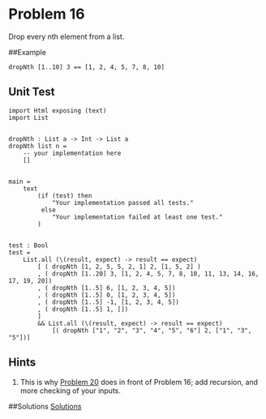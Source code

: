 # Problem 16

Drop every nth element from a list.

##Example
```
dropNth [1..10] 3 == [1, 2, 4, 5, 7, 8, 10]
```

## Unit Test
```
import Html exposing (text)
import List


dropNth : List a -> Int -> List a
dropNth list n =
    -- your implementation here
    []


main =
    text
        (if (test) then
            "Your implementation passed all tests."
         else
            "Your implementation failed at least one test."
        )


test : Bool
test =
    List.all (\(result, expect) -> result == expect)
        [ ( dropNth [1, 2, 5, 5, 2, 1] 2, [1, 5, 2] )
        , ( dropNth [1..20] 3, [1, 2, 4, 5, 7, 8, 10, 11, 13, 14, 16, 17, 19, 20])
        , ( dropNth [1..5] 6, [1, 2, 3, 4, 5])
        , ( dropNth [1..5] 0, [1, 2, 3, 4, 5])
        , ( dropNth [1..5] -1, [1, 2, 3, 4, 5])
        , ( dropNth [1..5] 1, [])
        ]
        && List.all (\(result, expect) -> result == expect)
            [( dropNth ["1", "2", "3", "4", "5", "6"] 2, ["1", "3", "5"])]
```

## Hints
1. This is why [Problem 20](problem_20.md) does in front of Problem 16; add recursion, and more checking of your inputs.


##Solutions 
[Solutions](problem_16_solutions.md)
